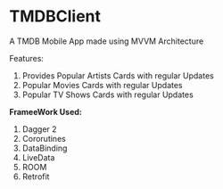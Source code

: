 # TMDBClient

A TMDB Mobile App made using MVVM Architecture

Features:
1) Provides Popular Artists Cards with regular Updates
2) Popular Movies Cards with regular Updates
3) Popular TV Shows Cards with regular Updates


<b>FrameeWork Used:</b>

  1) Dagger 2
  2) Cororutines
  3) DataBinding
  4) LiveData
  5) ROOM
  6) Retrofit




